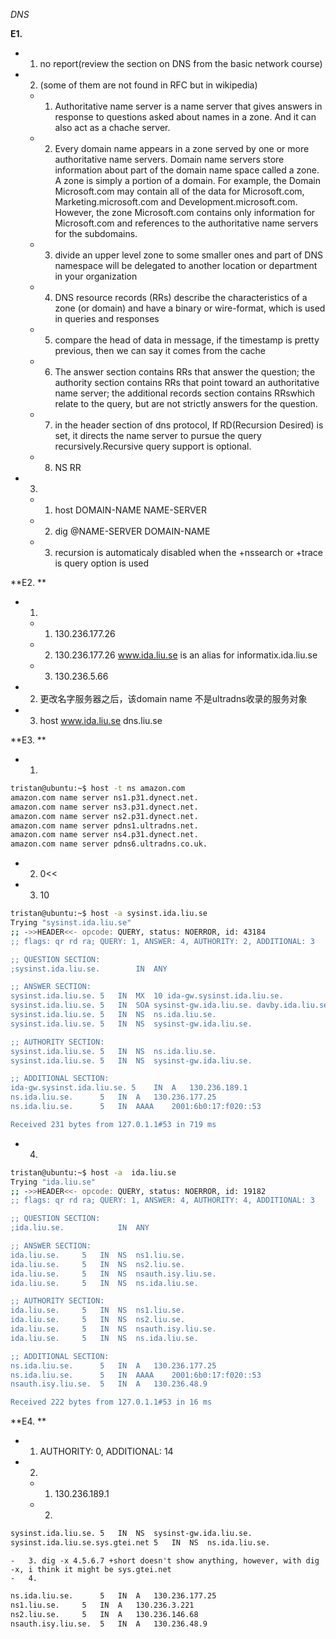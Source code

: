 *DNS*

**E1.**
-	1. no report(review the section on DNS from the basic network course)
-	2.  (some of them are not found in RFC but in wikipedia)
	 -	1. Authoritative name server is a name server that gives answers in response to questions asked about names in a zone. And it can also act as a chache server.
	-	2. Every domain name appears in a zone served by one or more authoritative name servers. Domain name servers store information about part of the domain name space called a zone. 
    A zone is simply a portion of a domain. For example, the Domain Microsoft.com may contain all of the data for Microsoft.com, Marketing.microsoft.com and Development.microsoft.com. However, the zone Microsoft.com contains only information for Microsoft.com and references to the authoritative name servers for the subdomains. 
	 -	3. divide an upper level zone to some smaller ones and part of DNS namespace will be delegated to another location or department in your organization
	 -	4. DNS resource records (RRs) describe the characteristics of a zone (or domain) and have a binary or wire-format, which is used in queries and responses
	 -	5. compare the head of data in message, if the timestamp is pretty previous, then we can say it comes from the cache
	 -	6. The answer section contains RRs that answer the question; the authority section contains RRs that point toward an authoritative name server; the additional records section contains RRswhich relate to the query, but are not strictly answers for the question.
	 -	7. in the header section of dns protocol, If RD(Recursion Desired) is set, it directs the name server to pursue the query recursively.Recursive query support is optional.
	 -	8. NS RR
-	3. 
	-	1. host DOMAIN-NAME NAME-SERVER
	-	2. dig @NAME-SERVER DOMAIN-NAME
	-	3. recursion is automaticaly disabled when the +nssearch or +trace is query option is used

**E2. **
-	1. 
	-	1. 130.236.177.26
	-	2. 130.236.177.26 www.ida.liu.se is an alias for informatix.ida.liu.se
	-	3. 130.236.5.66
-	2. 更改名字服务器之后，该domain name 不是ultradns收录的服务对象
-	3. host www.ida.liu.se dns.liu.se

**E3. **
-	1. 
``` bash
tristan@ubuntu:~$ host -t ns amazon.com
amazon.com name server ns1.p31.dynect.net.
amazon.com name server ns3.p31.dynect.net.
amazon.com name server ns2.p31.dynect.net.
amazon.com name server pdns1.ultradns.net.
amazon.com name server ns4.p31.dynect.net.
amazon.com name server pdns6.ultradns.co.uk.
```
-	2. 0<<
-	3. 10
``` bash
tristan@ubuntu:~$ host -a sysinst.ida.liu.se
Trying "sysinst.ida.liu.se"
;; ->>HEADER<<- opcode: QUERY, status: NOERROR, id: 43184
;; flags: qr rd ra; QUERY: 1, ANSWER: 4, AUTHORITY: 2, ADDITIONAL: 3

;; QUESTION SECTION:
;sysinst.ida.liu.se.		IN	ANY

;; ANSWER SECTION:
sysinst.ida.liu.se.	5	IN	MX	10 ida-gw.sysinst.ida.liu.se.
sysinst.ida.liu.se.	5	IN	SOA	sysinst-gw.ida.liu.se. davby.ida.liu.se. 2014120200 3600 1800 604800 3600
sysinst.ida.liu.se.	5	IN	NS	ns.ida.liu.se.
sysinst.ida.liu.se.	5	IN	NS	sysinst-gw.ida.liu.se.

;; AUTHORITY SECTION:
sysinst.ida.liu.se.	5	IN	NS	ns.ida.liu.se.
sysinst.ida.liu.se.	5	IN	NS	sysinst-gw.ida.liu.se.

;; ADDITIONAL SECTION:
ida-gw.sysinst.ida.liu.se. 5	IN	A	130.236.189.1
ns.ida.liu.se.		5	IN	A	130.236.177.25
ns.ida.liu.se.		5	IN	AAAA	2001:6b0:17:f020::53

Received 231 bytes from 127.0.1.1#53 in 719 ms

```
-	4. 
``` bash
tristan@ubuntu:~$ host -a  ida.liu.se
Trying "ida.liu.se"
;; ->>HEADER<<- opcode: QUERY, status: NOERROR, id: 19182
;; flags: qr rd ra; QUERY: 1, ANSWER: 4, AUTHORITY: 4, ADDITIONAL: 3

;; QUESTION SECTION:
;ida.liu.se.			IN	ANY

;; ANSWER SECTION:
ida.liu.se.		5	IN	NS	ns1.liu.se.
ida.liu.se.		5	IN	NS	ns2.liu.se.
ida.liu.se.		5	IN	NS	nsauth.isy.liu.se.
ida.liu.se.		5	IN	NS	ns.ida.liu.se.

;; AUTHORITY SECTION:
ida.liu.se.		5	IN	NS	ns1.liu.se.
ida.liu.se.		5	IN	NS	ns2.liu.se.
ida.liu.se.		5	IN	NS	nsauth.isy.liu.se.
ida.liu.se.		5	IN	NS	ns.ida.liu.se.

;; ADDITIONAL SECTION:
ns.ida.liu.se.		5	IN	A	130.236.177.25
ns.ida.liu.se.		5	IN	AAAA	2001:6b0:17:f020::53
nsauth.isy.liu.se.	5	IN	A	130.236.48.9

Received 222 bytes from 127.0.1.1#53 in 16 ms

```

**E4. **
-	1. AUTHORITY: 0, ADDITIONAL: 14
-	2. 
	-	1. 130.236.189.1
	-	2. 
``` bash
sysinst.ida.liu.se.	5	IN	NS	sysinst-gw.ida.liu.se.
sysinst.ida.liu.se.sys.gtei.net	5	IN	NS	ns.ida.liu.se.
```
	-	3. dig -x 4.5.6.7 +short doesn't show anything, however, with dig -x, i think it might be sys.gtei.net
	-	4. 
``` bash
ns.ida.liu.se.		5	IN	A	130.236.177.25
ns1.liu.se.		5	IN	A	130.236.3.221
ns2.liu.se.		5	IN	A	130.236.146.68
nsauth.isy.liu.se.	5	IN	A	130.236.48.9	
```

